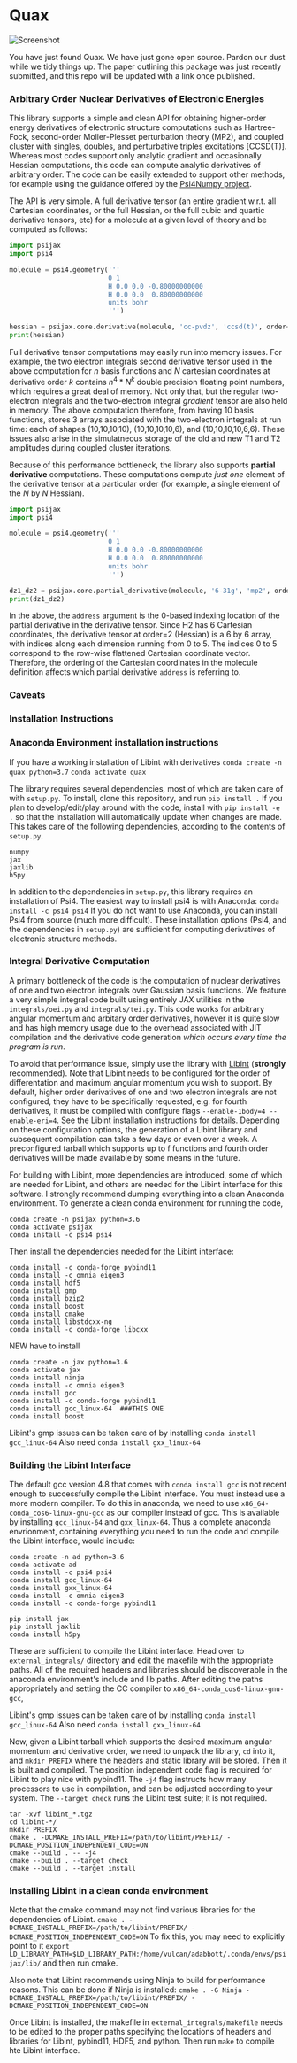 # Quax 
![Screenshot](quax.png)

You have just found Quax. We have just gone open source. Pardon our dust while we tidy things up.
The paper outlining this package was just recently submitted, and this repo will be updated with a link once published. 

### Arbitrary Order Nuclear Derivatives of Electronic Energies
This library supports a simple and clean API for obtaining higher-order energy derivatives of electronic
structure computations such as Hartree-Fock, second-order Moller-Plesset perturbation theory (MP2), and
coupled cluster with singles, doubles, and perturbative triples excitations [CCSD(T)].
Whereas most codes support only analytic gradient and occasionally Hessian computations,
this code can compute analytic derivatives of arbitrary order. 
The code can be easily extended to support other methods, for example
using the guidance offered by the [Psi4Numpy project](https://github.com/psi4/psi4numpy).

The API is very simple. A full derivative tensor (an entire gradient w.r.t. all Cartesian coordinates,
or the full Hessian, or the full cubic and quartic derivative tensors, etc) for a molecule
at a given level of theory and be computed as follows: 

```python
import psijax
import psi4

molecule = psi4.geometry('''
                         0 1
                         H 0.0 0.0 -0.80000000000
                         H 0.0 0.0  0.80000000000
                         units bohr
                         ''')

hessian = psijax.core.derivative(molecule, 'cc-pvdz', 'ccsd(t)', order=2)
print(hessian)
```

Full derivative tensor computations may easily run into memory issues. For example, the two electron integrals second derivative tensor used in the above computation
for _n_ basis functions and _N_ cartesian coordinates at derivative order _k_ contains $n^4 * N^k$ double precision floating point numbers, which requires a great deal of memory. 
Not only that, but the regular two-electron integrals and the two-electron integral _gradient_ tensor are also held in memory.
The above computation therefore, from having 10 basis functions, stores 3 arrays associated with the two-electron integrals at run time:
each of shapes (10,10,10,10), (10,10,10,10,6), and (10,10,10,10,6,6). 
These issues also arise in the simulatneous storage of the old and new T1 and T2 amplitudes during coupled cluster iterations.

Because of this performance bottleneck, the library also supports **partial derivative** computations.
These computations compute _just one_ element of the derivative tensor at a particular order (for example, a single element of the _N_ by _N_ Hessian).

```python
import psijax
import psi4

molecule = psi4.geometry('''
                         0 1
                         H 0.0 0.0 -0.80000000000
                         H 0.0 0.0  0.80000000000
                         units bohr
                         ''')

dz1_dz2 = psijax.core.partial_derivative(molecule, '6-31g', 'mp2', order=2, address=(2,5))
print(dz1_dz2)
```

In the above, the `address` argument is the 0-based indexing location of the partial derivative in the derivative tensor.
Since H2 has 6 Cartesian coordinates, the derivative tensor at order=2 (Hessian) is a 6 by 6 array, with indices along each dimension running from 0 to 5. 
The indices 0 to 5 correspond to the row-wise flattened Cartesian coordinate vector.
Therefore, the ordering of the Cartesian coordinates in the molecule definition affects which partial derivative `address` is referring to.

### Caveats



### Installation Instructions

### Anaconda Environment installation instructions
If you have a working installation of Libint with derivatives
`conda create -n quax python=3.7`
`conda activate quax`


The library requires several dependencies, most of which are taken care of with `setup.py`.
To install, clone this repository, and run 
```pip install .```
If you plan to develop/edit/play around with the code,
install with `pip install -e .` so that the installation will automatically update when changes are made.
This takes care of the following dependencies, according to the contents of `setup.py`.
```
numpy
jax
jaxlib
h5py
```

In addition to the dependencies in `setup.py`, this library requires an installation of Psi4.
The easiest way to install psi4 is with Anaconda:
`conda install -c psi4 psi4`
If you do not want to use Anaconda, you can install Psi4 from source (much more difficult).
These installation options (Psi4, and the dependencies in `setup.py`) are sufficient
for computing derivatives of electronic structure methods.

### Integral Derivative Computation
A primary bottleneck of the code is the computation of nuclear derivatives of one and two electron integrals over Gaussian basis functions.
We feature a very simple integral code built using entirely JAX utilities in the `integrals/oei.py` and `integrals/tei.py`. 
This code works for arbitrary angular momentum and arbitary order derivatives, however it is quite slow and has high memory usage
due to the overhead associated with JIT compilation and the derivative code generation _which occurs every time the program is run_.

To avoid that performance issue, simply use the library with [Libint](https://github.com/evaleev/libint) (**strongly** recommended).
Note that Libint needs to be configured for the order of differentation and maximum angular momentum
you wish to support. By default, higher order derivatives of one and two electron integrals are not configured,
they have to be specifically requested, e.g. for fourth derivatives, 
it must be compiled with configure flags `--enable-1body=4 --enable-eri=4`. See the Libint installation instructions for details.
Depending on these configuration options, the generation of a Libint library and subsequent compilation 
can take a few days or even over a week. A preconfigured tarball which supports up to f functions and
fourth order derivatives will be made available by some means in the future. 

For building with Libint, more dependencies are introduced, some of which are needed for Libint, and others
are needed for the Libint interface for this software. I strongly recommend dumping everything
into a clean Anaconda environment.
To generate a clean conda environment for running the code,
```
conda create -n psijax python=3.6
conda activate psijax 
conda install -c psi4 psi4
```

Then install the dependencies needed for the Libint interface:
```
conda install -c conda-forge pybind11
conda install -c omnia eigen3
conda install hdf5
conda install gmp
conda install bzip2
conda install boost
conda install cmake
conda install libstdcxx-ng
conda install -c conda-forge libcxx
```


NEW  have to install
```
conda create -n jax python=3.6
conda activate jax
conda install ninja
conda install -c omnia eigen3
conda install gcc
conda install -c conda-forge pybind11
conda install gcc_linux-64  ###THIS ONE
conda install boost
```

Libint's gmp issues can be taken care of by installing `conda install gcc_linux-64`
Also need `conda install gxx_linux-64` 


### Building the Libint Interface

The default gcc version 4.8 that comes with `conda install gcc` is not recent enough to successfully compile the Libint interface.
You must instead use a more modern compiler. To do this in anaconda, we need to use
`x86_64-conda_cos6-linux-gnu-gcc` as our compiler instead of gcc.
This is available by installing `gcc_linux-64` and `gxx_linux-64`.
Thus a complete anaconda envrionment, containing everything you need to run the code and compile the Libint interface,
would include:

```
conda create -n ad python=3.6
conda activate ad
conda install -c psi4 psi4
conda install gcc_linux-64
conda install gxx_linux-64
conda install -c omnia eigen3
conda install -c conda-forge pybind11

pip install jax
pip install jaxlib
conda install h5py
```

These are sufficient to compile the Libint interface.
Head over to `external_integrals/` directory and edit the makefile with the appropriate paths.
All of the required headers and libraries should be discoverable in the anaconda environment's include and lib paths.
After editing the paths appropriately and setting the CC compiler to `x86_64-conda_cos6-linux-gnu-gcc`,

Libint's gmp issues can be taken care of by installing `conda install gcc_linux-64`
Also need `conda install gxx_linux-64` 


Now, given a Libint tarball which supports the desired maximum angular momentum and derivative order,
we need to unpack the library, `cd` into it, and `mkdir PREFIX` where the headers and static library will be stored.
Then it is built and compiled. The position independent code flag is required for Libint to play nice with pybind11.
The `-j4` flag instructs how many processors to use in compilation, and can be adjusted according to your system. The `--target check` runs the Libint test suite; it is not required.
```
tar -xvf libint_*.tgz
cd libint-*/
mkdir PREFIX
cmake . -DCMAKE_INSTALL_PREFIX=/path/to/libint/PREFIX/ -DCMAKE_POSITION_INDEPENDENT_CODE=ON
cmake --build . -- -j4
cmake --build . --target check
cmake --build . --target install
```



### Installing Libint in a clean conda environment
Note that the cmake command may not find various libraries for the dependencies of Libint.
`cmake . -DCMAKE_INSTALL_PREFIX=/path/to/libint/PREFIX/ -DCMAKE_POSITION_INDEPENDENT_CODE=ON`
To fix this, you may need to explicitly point to it
`export LD_LIBRARY_PATH=$LD_LIBRARY_PATH:/home/vulcan/adabbott/.conda/envs/psijax/lib/`
and then run cmake.

Also note that Libint recommends using Ninja to build for performance reasons. This can be done if Ninja is installed:
`cmake . -G Ninja -DCMAKE_INSTALL_PREFIX=/path/to/libint/PREFIX/ -DCMAKE_POSITION_INDEPENDENT_CODE=ON`

Once Libint is installed, the makefile in `external_integrals/makefile` needs to be edited to the proper paths specifying the locations
of headers and libraries for Libint, pybind11, HDF5, and python. Then run `make` to compile hte Libint interface.

